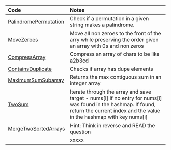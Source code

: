 | Code                                                   | Notes                                                                                                                                                                                  |
|:-------------------------------------------------------|:---------------------------------------------------------------------------------------------------------------------------------------------------------------------------------------|
| [PalindromePermutation](PalindromePermutation.cs)      | Check if a permutation in a given string makes a palindrome.                                                                                                                           |
| [MoveZeroes](MoveZeroes.cs)                            | Move all non zeroes to the front of the arry while preserving the order given an array with 0s and non zeros                                                                           |
| [CompressArray](CompressCharGroupsArray.cs)            | Compress an array of chars to be like a2b3cd                                                                                                                                           |
| [ContainsDuplicate](ContainsDuplicate.cs)              | Checks if array has dupe elements                                                                                                                                                      |
| [MaximumSumSubarray](MaximumSumSubarray.cs)            | Returns the max contiguous sum in an integer array                                                                                                                                     |
| [TwoSum](TwoSum.cs)                                    | Iterate through the array and save target - nums[i] if no entry for nums[i] was found in the hashmap. If found, return the current index and the value in the hashmap with key nums[i] |
| [MergeTwoSortedArrays](MergeTwoSortedArraysInPlace.cs) | Hint: Think in reverse and READ the question                                                                                                                                           |
| []()                                                   | xxxxx                                                                                                                                                                                  |